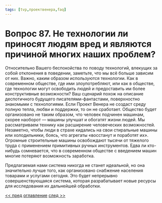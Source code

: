 ```yaml
---
tags: [tvp,проектвенера,faq]
---
```

# Вопрос 87. Не технологии ли приносят людям вред и являются причиной многих наших проблем?

Относительно Вашего беспокойства по поводу технологий, влекущих за собой отклонения в поведении, заметьте, что мы всё больше зависим от них. Важно, каким образом используются технологии. Как в современном обществе, где ими злоупотребляют, или как в обществе, где технологии могут освободить людей и предоставить им более конструктивные возможности? Ваш сценарий похож на описание деспотичного будущего писателями-фантастами, поверхностно знакомыми с технологиями. Если Проект Венера не создаст среду полную тепла, любви и поддержки, то он не сработает. Общество будет организовано не таким образом, что человек подчинен машинам, скорее наоборот — машины улучшат и обогатят жизни людей. Мы рассматриваем технику как расширение человеческих возможностей. Незаметно, чтобы люди в страхе кидались на свои стиральные машины или холодильники, боясь, что агрегаты «восстанут и поработят их». Огромные строительные машины освобождают тысячи от тяжелого труда с применением примитивных ручных инструментов. Едва ли кто-нибудь сомневается, что в современном обществе с введением машин многие потеряют возможность заработка.

Предлагаемая нами система никогда не станет идеальной, но она значительно лучше того, как организовано снабжение населения товарами и услугами сегодня. Это будет непрерывно совершенствующаяся система, которая разрабатывает новые ресурсы для исследования их дальнейшей обработки.

[<< пред](Вопрос%2086.%20Поддерживаете%20ли%20Вы%20лишение%20жизни%20людей%20с%20аберрантным%20поведением.md) [оглавление](FAQ%20%D0%BF%D0%BE%20%D0%BF%D1%80%D0%BE%D0%B5%D0%BA%D1%82%D1%83%20%C2%AB%D0%92%D0%B5%D0%BD%D0%B5%D1%80%D0%B0%C2%BB.md) [след >>](Вопрос%2088.%20Предлагаете%20ли%20Вы%20использовать%20«техническую%20элиту»,%20которая%20будет%20решать,%20в%20каком%20направлении%20развиваться%20обществу.md)
